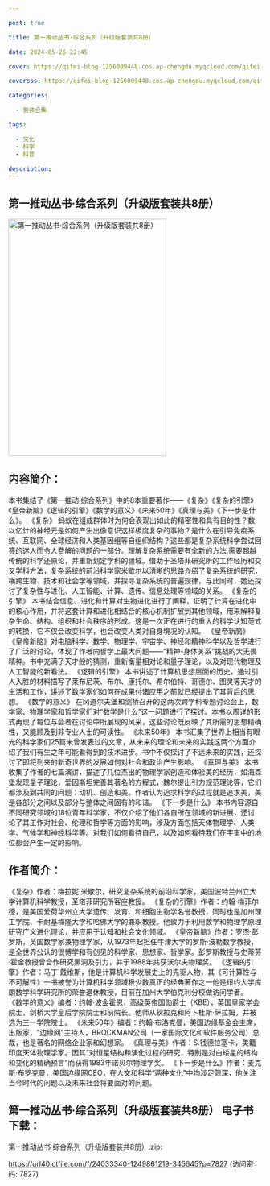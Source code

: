 ```yaml
---

post: true

title: 第一推动丛书·综合系列（升级版套装共8册）

date: 2024-05-26 22:45

cover: https://qifei-blog-1256009448.cos.ap-chengdu.myqcloud.com/qifei-blog/6639c9090ea9cb14032a3604.jpg

coveross: https://qifei-blog-1256009448.cos.ap-chengdu.myqcloud.com/qifei-blog/6639c9090ea9cb14032a3604.jpg

categories:

  - 套装合集

tags:

  - 文化
  - 科学
  - 科普

description:
---
```


## 第一推动丛书·综合系列（升级版套装共8册）
<img alt="第一推动丛书·综合系列（升级版套装共8册） " class="aligncenter loading" data-was-processed="true" decoding="async" fetchpriority="high" height="471" src="https://qifei-blog-1256009448.cos.ap-chengdu.myqcloud.com/qifei-blog/6639c9090ea9cb14032a3604.jpg " style="cursor: zoom-in;" width="314"/>

## 内容简介：

本书集结了《第一推动·综合系列》中的8本重要著作——《复杂》《复杂的引擎》《皇帝新脑》《逻辑的引擎》《数学的意义》《未来50年》《真理与美》《下一步是什么》。 《复杂》 蚂蚁在组成群体时为何会表现出如此的精密性和具有目的性？数以亿计的神经元是如何产生出像意识这样极度复杂的事物？是什么在引导免疫系统、互联网、全球经济和人类基因组等自组织结构？这些都是复杂系统科学尝试回答的迷人而令人费解的问题的一部分。理解复杂系统需要有全新的方法.需要超越传统的科学还原论，并重新划定学科的疆域。借助于圣塔菲研究所的工作经历和交叉学科方法，复杂系统的前沿科学家米歇尔以清晰的思路介绍了复杂系统的研究，横跨生物、技术和社会学等领域，并探寻复杂系统的普遍规律，与此同时，她还探讨了复杂性与进化、人工智能、计算、遗传、信息处理等领域的关系。 《复杂的引擎》 本书结合信息、进化和计算对生物进化进行了阐释，证明了计算在进化中的核心作用，并将这套计算和进化相结合的核心机制扩展到其他领域，用来解释复杂生命、结构、组织和社会秩序的形成。这是一次正在进行的重大的科学认知范式的转换，它不仅会改变科学，也会改变人类对自身境况的认知。 《皇帝新脑》 《皇帝新脑》对电脑科学、数学、物理学、宇宙学、神经和精神科学以及哲学进行了广泛的讨论，体现了作者向哲学上最大问题——“精神-身体关系”挑战的大无畏精神。书中充满了天才般的猜测，重新衡量相对论和量子理论，以及对现代物理及人工智能的新看法。 《逻辑的引擎》 本书讲述了计算机思想层面的历史，通过引人入胜的材料描写了莱布尼茨、布尔、康托尔、希尔伯特、哥德尔、图灵等天才的生活和工作，讲述了数学家们如何在成果付诸应用之前就已经提出了其背后的思想。 《数学的意义》 在冈道尔夫堡和剑桥召开的这两次跨学科专题讨论会上，数学家、物理学家和哲学家们对“数学是什么”这一问题进行了探讨。本书以周详的形式再现了每位与会者在讨论中所展现的风采，这些讨论既反映了其所需的思想精确性，又能顾及到非专业人士的可读性。 《未来50年》 本书汇集了世界上相当有眼光的科学家们25篇未曾发表过的文章，从未来的理论和未来的实践这两个方面介绍了我们有生之年可能看得到的技术进步。书中不仅探讨了不远未来的实践，还探讨了即将到来的新奇世界的发展如何对社会和政治产生影响。 《真理与美》 本书收集了作者的七篇演讲，描述了几位杰出的物理学家创造和体验美的经历，如海森堡发现量子理论，爱因斯坦完善其著名的方程式，魏尔提出引力规范理论等，它们都涉及到共同的问题：动机、创造和美。作者认为追求科学的过程就是追求美，美是各部分之间以及部分与整体之间固有的和谐。 《下一步是什么》 本书内容源自不同研究领域的18位青年科学家，不仅介绍了他们各自所在领域的新进展，还讨论了其工作对社会、伦理和哲学等方面的影响，涉及方面包括天体物理学、人类学、气候学和神经科学等。对我们如何看待自己，以及如何看待我们在宇宙中的地位都会产生一定的影响。

## 作者简介：

《复杂》作者：梅拉妮·米歇尔，研究复杂系统的前沿科学家，美国波特兰州立大学计算机科学教授，圣塔菲研究所客座教授。 《复杂的引擎》作者：约翰·梅菲尔德，是美国爱荷华州立大学遗传、发育、和细胞生物学名誉教授，同时也是加州理工学院、卡耐基梅隆大学和哈佛大学的兼职教授。他致力于利用数学和物理学原理研究广义进化理论，并应用于认知和社会文化领域。 《皇帝新脑》作者：罗杰·彭罗斯，英国数学家兼物理学家，从1973年起担任牛津大学的罗斯·波勒数学教授，是全世界公认的很博学和有创见的科学家、思想家、哲学家。彭罗斯教授与史蒂芬·霍金教授曾合作研究黑洞及引力，并于1988年共获沃尔夫物理奖。 《逻辑的引擎》作者：马丁`戴维斯，他是计算机科学发展史上的先驱人物，其《可计算性与不可解性》一书被誉为计算机科学领域极少数真正的经典著作之一他是纽约大学库朗数学科学研究所的荣誉退休教授，目前在加州大学伯克利分校做访问学者。 《数学的意义》编者：约翰·波金霍恩，高级英帝国勋爵士（KBE），英国皇家学会院士，剑桥大学皇后学院院士和前院长。他师从狄拉克和阿卜杜斯·萨拉姆，并被选为三一学院院士。 《未来50年》编者：约翰·布洛克曼，美国边缘基金会主席，出版家，“边缘网”主持人，BROCKMAN公司（一家国际文化和软件服务公司）总裁，也是著名的网络企业家和幻想家。 《真理与美》作者：S.钱德拉塞卡，美籍印度天体物理学家。因其“对恒星结构和演化过程的研究，特别是对白矮星的结构和变化的精确预言”而获得1983年诺贝尔物理学奖。 《下一步是什么》作者：麦克斯·布罗克曼，美国边缘网CEO，在人文和科学“两种文化”中均涉足颇深，他关注当今时代的问题以及未来社会将要面对的问题。

## 第一推动丛书·综合系列（升级版套装共8册） 电子书下载：
第一推动丛书·综合系列（升级版套装共8册）.zip: 

https://url40.ctfile.com/f/24033340-1249861219-345645?p=7827 (访问密码: 7827)
